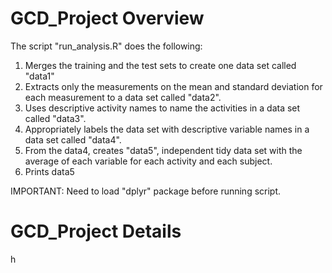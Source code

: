# GCD_Project Overview

The script "run_analysis.R" does the following:
1.  Merges the training and the test sets to create one data set called "data1"
2.  Extracts only the measurements on the mean and standard deviation for each measurement to a data set called "data2". 
3.  Uses descriptive activity names to name the activities in a data set called "data3".
4.  Appropriately labels the data set with descriptive variable names in a data set called "data4". 
5.  From the data4, creates "data5", independent tidy data set with the average of each variable for each activity and each subject.
6.  Prints data5

IMPORTANT: Need to load "dplyr" package before running script.

# GCD_Project Details
h
